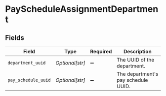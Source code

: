 # PayScheduleAssignmentDepartment


## Fields

| Field                               | Type                                | Required                            | Description                         |
| ----------------------------------- | ----------------------------------- | ----------------------------------- | ----------------------------------- |
| `department_uuid`                   | *Optional[str]*                     | :heavy_minus_sign:                  | The UUID of the department.         |
| `pay_schedule_uuid`                 | *Optional[str]*                     | :heavy_minus_sign:                  | The department's pay schedule UUID. |